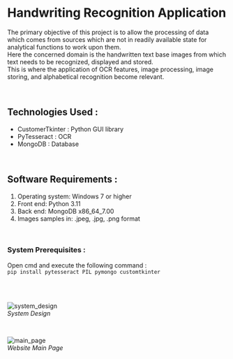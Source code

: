 # Handwriting Recognition Application
The primary objective of this project is to allow the processing of data which 
comes from sources which are not in readily available state for analytical 
functions to work upon them.  
Here the concerned domain is the handwritten text base images from which text 
needs to be recognized, displayed and stored. </br>
This is where the application of OCR features, image processing, image storing, 
and alphabetical recognition become relevant.

</br>

## Technologies Used :
- CustomerTkinter : Python GUI library<br/>
- PyTesseract : OCR <br/>
- MongoDB : Database  <br/>

</br>

## Software Requirements :
1. Operating system: Windows 7 or higher <br/>
2. Front end: Python 3.11 <br/>
3. Back end: MongoDB x86_64_7.00   <br/>
4. Images samples in: .jpeg, .jpg, .png format    <br/>

</br>

### System Prerequisites :
Open cmd and execute the following command : </br>
```pip install pytesseract PIL pymongo customtkinter ```


<br/>
<br/>

![system_design](Snips/system_design.jpg)
<br/>*System Design*

<br/>

![main_page](Snips/main_page.jpg)
<br/>*Website Main Page*

<br/>
